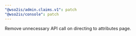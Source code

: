 ```yaml
---
"@wso2is/admin.claims.v1": patch
"@wso2is/console": patch
---
```


Remove unnecessary API call on directing to attributes page.
